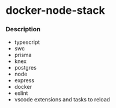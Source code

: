 # docker-node-stack

### Description

- typescript
- swc
- prisma
- knex
- postgres
- node
- express
- docker
- eslint
- vscode extensions and tasks to reload
